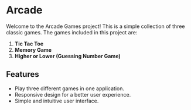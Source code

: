 # Arcade

Welcome to the Arcade Games project! This is a simple collection of three classic games. The games included in this project are:

1. **Tic Tac Toe**
2. **Memory Game**
3. **Higher or Lower (Guessing Number Game)**

## Features

- Play three different games in one application.
- Responsive design for a better user experience.
- Simple and intuitive user interface.


